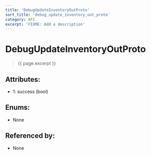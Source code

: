 ```yaml
---
title: 'DebugUpdateInventoryOutProto'
sort_title: 'debug_update_inventory_out_proto'
category: API
excerpt: 'FIXME: Add a description'
---
```


[comment]: <> (THIS PART IS GENERATED - AKA DON'T EDIT THIS PART MANUALLY)

# DebugUpdateInventoryOutProto

> {{ page.excerpt }}

## Attributes:

- 1: success (bool)

## Enums:

- None

## Referenced by:

- None

[comment]: <> (YOU CAN EDIT AFTER THIS)
